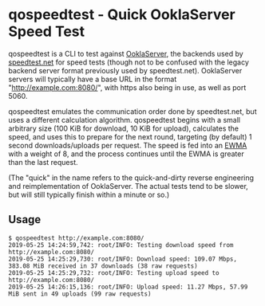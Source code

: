 # qospeedtest - Quick OoklaServer Speed Test

qospeedtest is a CLI to test against [OoklaServer](https://support.ookla.com/hc/en-us/articles/234578528-OoklaServer-Installation-Linux-Unix), the backends used by [speedtest.net](https://speedtest.net/) for speed tests (though not to be confused with the legacy backend server format previously used by speedtest.net).  OoklaServer servers will typically have a base URL in the format "http://example.com:8080/", with https also being in use, as well as port 5060.

qospeedtest emulates the communication order done by speedtest.net, but uses a different calculation algorithm.  qospeedtest begins with a small arbitrary size (100 KiB for download, 10 KiB for upload), calculates the speed, and uses this to prepare for the next round, targeting (by default) 1 second downloads/uploads per request.  The speed is fed into an [EWMA](https://en.wikipedia.org/wiki/Moving_average#Exponential_moving_average) with a weight of 8, and the process continues until the EWMA is greater than the last request.

(The "quick" in the name refers to the quick-and-dirty reverse engineering and reimplementation of OoklaServer.  The actual tests tend to be slower, but will still typically finish within a minute or so.)

## Usage

```
$ qospeedtest http://example.com:8080/
2019-05-25 14:24:59,742: root/INFO: Testing download speed from http://example.com:8080/
2019-05-25 14:25:29,730: root/INFO: Download speed: 109.07 Mbps, 383.08 MiB received in 37 downloads (38 raw requests)
2019-05-25 14:25:29,732: root/INFO: Testing upload speed to http://example.com:8080/
2019-05-25 14:26:15,136: root/INFO: Upload speed: 11.27 Mbps, 57.99 MiB sent in 49 uploads (99 raw requests)
```
